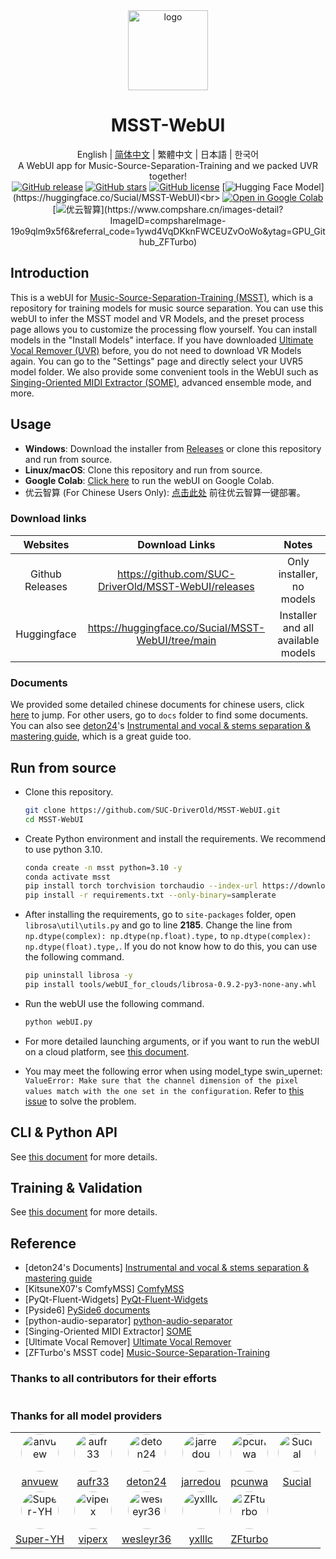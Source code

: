 <div align="center"><img src="docs/logo.png" alt="logo" width="128" height="128"></div>
<h1 align="center">MSST-WebUI</h1>
<div align="center">

English | [简体中文](docs/README_zh.md) | 繁體中文 | 日本語 | 한국어<br>
A WebUI app for Music-Source-Separation-Training and we packed UVR together!<br>
[![GitHub release](https://img.shields.io/github/v/release/SUC-DriverOld/MSST-WebUI?label=Version)](https://github.com/SUC-DriverOld/MSST-WebUI/releases/latest) [![GitHub stars](https://img.shields.io/github/stars/SUC-DriverOld/MSST-WebUI?label=Stars&color=blue&style=flat)](https://github.com/SUC-DriverOld/MSST-WebUI/stargazers) [![GitHub license](https://img.shields.io/github/license/SUC-DriverOld/MSST-WebUI?label=License)](https://github.com/SUC-DriverOld/MSST-WebUI/blob/main/LICENSE) [![Hugging Face Model](https://img.shields.io/badge/Hugging%20Face-Models-blue?)](https://huggingface.co/Sucial/MSST-WebUI)<br>
[![Open in Google Colab](https://colab.research.google.com/assets/colab-badge.svg)](https://colab.research.google.com/github/SUC-DriverOld/MSST-WebUI/blob/main/webUI_for_colab.ipynb) [![优云智算](https://img.shields.io/badge/一键部署-优云智算-orange?)](https://www.compshare.cn/images-detail?ImageID=compshareImage-19o9qlm9x5f6&referral_code=1ywd4VqDKknFWCEUZvOoWo&ytag=GPU_Github_ZFTurbo)

</div>

## Introduction

This is a webUI for [Music-Source-Separation-Training (MSST)](https://github.com/ZFTurbo/Music-Source-Separation-Training), which is a repository for training models for music source separation. You can use this webUI to infer the MSST model and VR Models, and the preset process page allows you to customize the processing flow yourself. You can install models in the "Install Models" interface. If you have downloaded [Ultimate Vocal Remover (UVR)](https://github.com/Anjok07/ultimatevocalremovergui) before, you do not need to download VR Models again. You can go to the "Settings" page and directly select your UVR5 model folder. We also provide some convenient tools in the WebUI such as [Singing-Oriented MIDI Extractor (SOME)](https://github.com/openvpi/SOME/), advanced ensemble mode, and more.

## Usage

- **Windows**: Download the installer from [Releases](https://github.com/SUC-DriverOld/MSST-WebUI/releases) or clone this repository and run from source.<br>
- **Linux/macOS**: Clone this repository and run from source.<br>
- **Google Colab**: [Click here](https://colab.research.google.com/github/SUC-DriverOld/MSST-WebUI/blob/main/webUI_for_colab.ipynb) to run the webUI on Google Colab.
- 优云智算 (For Chinese Users Only): [点击此处](https://www.compshare.cn/images-detail?ImageID=compshareImage-19o9qlm9x5f6&referral_code=1ywd4VqDKknFWCEUZvOoWo&ytag=GPU_Github_ZFTurbo) 前往优云智算一键部署。

### Download links

|    Websites     | Download Links                                       | Notes                              |
|:---------------:|:----------------------------------------------------:|:----------------------------------:|
| Github Releases | https://github.com/SUC-DriverOld/MSST-WebUI/releases |      Only installer, no models     |
|   Huggingface   |  https://huggingface.co/Sucial/MSST-WebUI/tree/main  | Installer and all available models |

### Documents

We provided some detailed chinese documents for chinese users, click [here](https://r1kc63iz15l.feishu.cn/wiki/JSp3wk7zuinvIXkIqSUcCXY1nKc) to jump. For other users, go to `docs` folder to find some documents. You can also see [deton24](https://github.com/deton24)'s [Instrumental and vocal & stems separation & mastering guide](https://docs.google.com/document/d/17fjNvJzj8ZGSer7c7OFe_CNfUKbAxEh_OBv94ZdRG5c), which is a great guide too.

## Run from source

- Clone this repository.

  ```bash
  git clone https://github.com/SUC-DriverOld/MSST-WebUI.git
  cd MSST-WebUI
  ```

- Create Python environment and install the requirements. We recommend to use python 3.10.

  ```bash
  conda create -n msst python=3.10 -y
  conda activate msst
  pip install torch torchvision torchaudio --index-url https://download.pytorch.org/whl/cu121
  pip install -r requirements.txt --only-binary=samplerate
  ```

- After installing the requirements, go to `site-packages` folder, open `librosa\util\utils.py` and go to line **2185**. Change the line from `np.dtype(complex): np.dtype(np.float).type,` to `np.dtype(complex): np.dtype(float).type,`. If you do not know how to do this, you can use the following command.

  ```bash
  pip uninstall librosa -y
  pip install tools/webUI_for_clouds/librosa-0.9.2-py3-none-any.whl
  ```

- Run the webUI use the following command.

  ```bash
  python webUI.py
  ```

- For more detailed launching arguments, or if you want to run the webUI on a cloud platform, see [this document](docs/webui.md).

- You may meet the following error when using model_type swin_upernet: `ValueError: Make sure that the channel dimension of the pixel values match with the one set in the configuration`. Refer to [this issue](https://github.com/SUC-DriverOld/MSST-WebUI/issues/24) to solve the problem.

## CLI & Python API

See [this document](docs/inference.md) for more details.

## Training & Validation

See [this document](docs/training.md) for more details.

## Reference

- [deton24's Documents] [Instrumental and vocal & stems separation & mastering guide](https://docs.google.com/document/d/17fjNvJzj8ZGSer7c7OFe_CNfUKbAxEh_OBv94ZdRG5c)
- [KitsuneX07's ComfyMSS] [ComfyMSS](https://github.com/KitsuneX07/ComfyMSS)
- [PyQt-Fluent-Widgets] [PyQt-Fluent-Widgets](https://github.com/zhiyiYo/PyQt-Fluent-Widgets)
- [Pyside6] [PySide6 documents](https://doc.qt.io/qtforpython-6)
- [python-audio-separator] [python-audio-separator](https://github.com/nomadkaraoke/python-audio-separator)
- [Singing-Oriented MIDI Extractor] [SOME](https://github.com/openvpi/SOME/)
- [Ultimate Vocal Remover] [Ultimate Vocal Remover](https://github.com/Anjok07/ultimatevocalremovergui)
- [ZFTurbo's MSST code] [Music-Source-Separation-Training](https://github.com/ZFTurbo/Music-Source-Separation-Training)

### Thanks to all contributors for their efforts

<a href="https://github.com/SUC-DriverOld/MSST-WebUI/graphs/contributors" target="_blank">
  <img src="https://contrib.rocks/image?repo=SUC-DriverOld/MSST-WebUI" alt=""/>
</a>

### Thanks for all model providers

<table>
  <tr>
    <td style="text-align: center;"><img src="https://github.com/anvuew.png" style="width: 60px; height: 60px; border-radius: 50%;" alt="anvuew"></td>
    <td style="text-align: center;"><img src="https://github.com/aufr33.png" style="width: 60px; height: 60px; border-radius: 50%;" alt="aufr33"></td>
    <td style="text-align: center;"><img src="https://github.com/deton24.png" style="width: 60px; height: 60px; border-radius: 50%;" alt="deton24"></td>
    <td style="text-align: center;"><img src="https://github.com/jarredou.png" style="width: 60px; height: 60px; border-radius: 50%;" alt="jarredou"></td>
    <td style="text-align: center;"><img src="https://github.com/pcunwa.png" style="width: 60px; height: 60px; border-radius: 50%;" alt="pcunwa"></td>
    <td style="text-align: center;"><img src="https://github.com/SUC-DriverOld.png" style="width: 60px; height: 60px; border-radius: 50%;" alt="Sucial"></td>
  </tr>
  <tr>
    <td style="text-align: center;"><a href="https://github.com/anvuew">anvuew</a></td>
    <td style="text-align: center;"><a href="https://github.com/aufr33">aufr33</a></td>
    <td style="text-align: center;"><a href="https://github.com/deton24">deton24</a></td>
    <td style="text-align: center;"><a href="https://github.com/jarredou">jarredou</a></td>
    <td style="text-align: center;"><a href="https://github.com/pcunwa">pcunwa</a></td>
    <td style="text-align: center;"><a href="https://github.com/SUC-DriverOld">Sucial</a></td>
  </tr>
  <tr>
    <td style="text-align: center;"><img src="https://github.com/Super-YH.png" style="width: 60px; height: 60px; border-radius: 50%;" alt="Super-YH"></td>
    <td style="text-align: center;"><img src="https://github.com/playdasegunda.png" style="width: 60px; height: 60px; border-radius: 50%;" alt="viperx"></td>
    <td style="text-align: center;"><img src="https://github.com/wesleyr36.png" style="width: 60px; height: 60px; border-radius: 50%;" alt="wesleyr36"></td>
    <td style="text-align: center;"><img src="https://github.com/yxlllc.png" style="width: 60px; height: 60px; border-radius: 50%;" alt="yxlllc"></td>
    <td style="text-align: center;"><img src="https://github.com/ZFTurbo.png" style="width: 60px; height: 60px; border-radius: 50%;" alt="ZFturbo"></td>
    <td></td>
  </tr>
  <tr>
    <td style="text-align: center;"><a href="https://github.com/Super-YH">Super-YH</a></td>
    <td style="text-align: center;"><a href="https://github.com/playdasegunda">viperx</a></td>
    <td style="text-align: center;"><a href="https://github.com/wesleyr36">wesleyr36</a></td>
    <td style="text-align: center;"><a href="https://github.com/yxlllc">yxlllc</a></td>
    <td style="text-align: center;"><a href="https://github.com/ZFTurbo">ZFturbo</a></td>
    <td></td>
  </tr>
</table>
